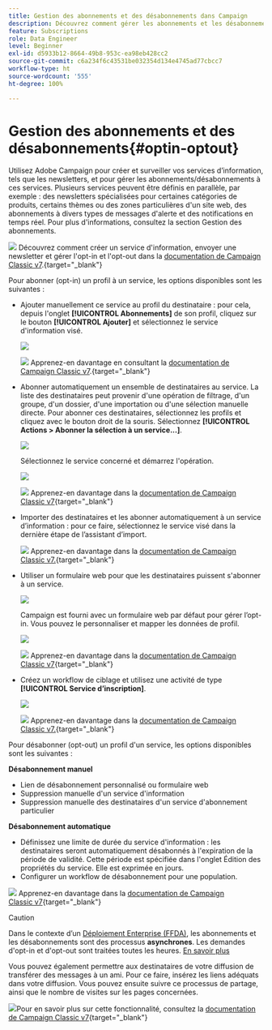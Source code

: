 ```yaml
---
title: Gestion des abonnements et des désabonnements dans Campaign
description: Découvrez comment gérer les abonnements et les désabonnements dans Campaign v8
feature: Subscriptions
role: Data Engineer
level: Beginner
exl-id: d5933b12-8664-49b8-953c-ea98eb428cc2
source-git-commit: c6a234f6c43531be032354d134e4745ad77cbcc7
workflow-type: ht
source-wordcount: '555'
ht-degree: 100%

---
```


# Gestion des abonnements et des désabonnements{#optin-optout}

Utilisez Adobe Campaign pour créer et surveiller vos services d’information, tels que les newsletters, et pour gérer les abonnements/désabonnements à ces services. Plusieurs services peuvent être définis en parallèle, par exemple : des newsletters spécialisées pour certaines catégories de produits, certains thèmes ou des zones particulières d&#39;un site web, des abonnements à divers types de messages d&#39;alerte et des notifications en temps réel. Pour plus d&#39;informations, consultez la section Gestion des abonnements.

![](../assets/do-not-localize/book.png) Découvrez comment créer un service d&#39;information, envoyer une newsletter et gérer l&#39;opt-in et l&#39;opt-out dans la [documentation de Campaign Classic v7](https://experienceleague.adobe.com/docs/campaign-classic/using/sending-messages/subscriptions-and-referrals/managing-subscriptions.html?lang=fr).{target=&quot;_blank&quot;}

Pour abonner (opt-in) un profil à un service, les options disponibles sont les suivantes :

* Ajouter manuellement ce service au profil du destinataire : pour cela, depuis l&#39;onglet **[!UICONTROL Abonnements]** de son profil, cliquez sur le bouton **[!UICONTROL Ajouter]** et sélectionnez le service d&#39;information visé.

   ![](assets/subscribe-to-a-service.png)

   ![](../assets/do-not-localize/book.png) Apprenez-en davantage en consultant la [documentation de Campaign Classic v7](https://experienceleague.adobe.com/docs/campaign-classic/using/getting-started/profile-management/editing-a-profile.html?lang=fr#deliveries-tab).{target=&quot;_blank&quot;}

* Abonner automatiquement un ensemble de destinataires au service. La liste des destinataires peut provenir d&#39;une opération de filtrage, d&#39;un groupe, d&#39;un dossier, d&#39;une importation ou d&#39;une sélection manuelle directe. Pour abonner ces destinataires, sélectionnez les profils et cliquez avec le bouton droit de la souris. Sélectionnez **[!UICONTROL Actions > Abonner la sélection à un service...]**.

   ![](assets/subscribe-selection.png)

   Sélectionnez le service concerné et démarrez l&#39;opération.

   ![](assets/subscribe-confirm.png)

   ![](../assets/do-not-localize/book.png) Apprenez-en davantage dans la [documentation de Campaign Classic v7](https://experienceleague.adobe.com/docs/campaign-classic/using/getting-started/profile-management/editing-a-profile.html?lang=fr#deliveries-tab){target=&quot;_blank&quot;}


* Importer des destinataires et les abonner automatiquement à un service d’information : pour ce faire, sélectionnez le service visé dans la dernière étape de l’assistant d’import.

   ![](../assets/do-not-localize/book.png) Apprenez-en davantage dans la [documentation de Campaign Classic v7.](https://experienceleague.adobe.com/docs/campaign-classic/using/getting-started/importing-and-exporting-data/generic-imports-exports/executing-import-jobs.html?lang=fr#step-5---additional-step-when-importing-recipients){target=&quot;_blank&quot;}

* Utiliser un formulaire web pour que les destinataires puissent s&#39;abonner à un service.

   ![](assets/opt-in-webapp.png)

   Campaign est fourni avec un formulaire web par défaut pour gérer l’opt-in. Vous pouvez le personnaliser et mapper les données de profil.

   ![](assets/web-app.png)

   ![](../assets/do-not-localize/book.png) Apprenez-en davantage dans la [documentation de Campaign Classic v7](https://experienceleague.adobe.com/docs/campaign-classic/using/designing-content/web-forms/use-cases--web-forms.html?lang=fr#create-a-subscription--form-with-double-opt-in){target=&quot;_blank&quot;}


* Créez un workflow de ciblage et utilisez une activité de type **[!UICONTROL Service d’inscription]**.

   ![](assets/wf-subscription.png)

   ![](../assets/do-not-localize/book.png) Apprenez-en davantage dans la [documentation de Campaign Classic v7.](https://experienceleague.adobe.com/docs/campaign-classic/using/automating-with-workflows/targeting-activities/subscription-services.html?lang=fr#example--subscribe-a-list-of-recipients-to-a-newsletter){target=&quot;_blank&quot;}

Pour désabonner (opt-out) un profil d&#39;un service, les options disponibles sont les suivantes :

**Désabonnement manuel**

* Lien de désabonnement personnalisé ou formulaire web
* Suppression manuelle d&#39;un service d&#39;information
* Suppression manuelle des destinataires d&#39;un service d&#39;abonnement particulier

**Désabonnement automatique**

* Définissez une limite de durée du service d&#39;information : les destinataires seront automatiquement désabonnés à l&#39;expiration de la période de validité. Cette période est spécifiée dans l&#39;onglet Édition des propriétés du service. Elle est exprimée en jours.
* Configurer un workflow de désabonnement pour une population.

![](../assets/do-not-localize/book.png) Apprenez-en davantage dans la [documentation de Campaign Classic v7](https://experienceleague.adobe.com/docs/campaign-classic/using/sending-messages/subscriptions-and-referrals/managing-subscriptions.html?lang=fr#unsubscribing-a-recipient-from-a-service){target=&quot;_blank&quot;}


>[!CAUTION]
>
>Dans le contexte d’un [Déploiement Enterprise (FFDA)](../architecture/enterprise-deployment.md), les abonnements et les désabonnements sont des processus **asynchrones**. Les demandes d&#39;opt-in et d&#39;opt-out sont traitées toutes les heures. [En savoir plus](../architecture/new-apis.md#sub-apis)

Vous pouvez également permettre aux destinataires de votre diffusion de transférer des messages à un ami. Pour ce faire, insérez les liens adéquats dans votre diffusion. Vous pouvez ensuite suivre ce processus de partage, ainsi que le nombre de visites sur les pages concernées.

![](../assets/do-not-localize/book.png)Pour en savoir plus sur cette fonctionnalité, consultez la [documentation de Campaign Classic v7](https://experienceleague.adobe.com/docs/campaign-classic/using/sending-messages/subscriptions-and-referrals/viral-and-social-marketing.html?lang=fr#viral-marketing—forward-to-a-friend){target=&quot;_blank&quot;}
